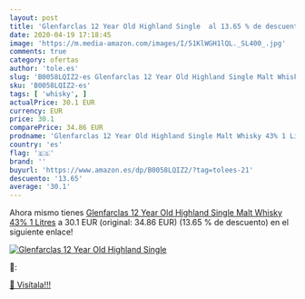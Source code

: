 ```yaml
---
layout: post
title: 'Glenfarclas 12 Year Old Highland Single  al 13.65 % de descuento'
date: 2020-04-19 17:18:45
image: 'https://m.media-amazon.com/images/I/51KlWGH1lQL._SL400_.jpg'
comments: true
category: ofertas
author: 'tole.es'
slug: 'B0058LQIZ2-es Glenfarclas 12 Year Old Highland Single Malt Whisky 43% 1...'
sku: 'B0058LQIZ2-es'
tags: [ 'whisky', ]
actualPrice: 30.1 EUR
currency: EUR
price: 30.1
comparePrice: 34.86 EUR
prodname: 'Glenfarclas 12 Year Old Highland Single Malt Whisky 43% 1 Litres'
country: 'es'
flag: '🇪🇸'
brand: ''
buyurl: 'https://www.amazon.es/dp/B0058LQIZ2/?tag=tolees-21'
descuento: '13.65'
average: '30.1'
---
```


Ahora mismo tienes [Glenfarclas 12 Year Old Highland Single Malt Whisky 43% 1 Litres](https://www.amazon.es/dp/B0058LQIZ2/?tag=tolees-21) a 30.1 EUR (original: 34.86 EUR) (13.65 %  de descuento) en el siguiente enlace!

[![Glenfarclas 12 Year Old Highland Single ](https://m.media-amazon.com/images/I/51KlWGH1lQL._SL400_.jpg)](https://www.amazon.es/dp/B0058LQIZ2/?tag=tolees-21)

🔎:


[🛒 Visítala!!!](https://www.amazon.es/dp/B0058LQIZ2/?tag=tolees-21)
